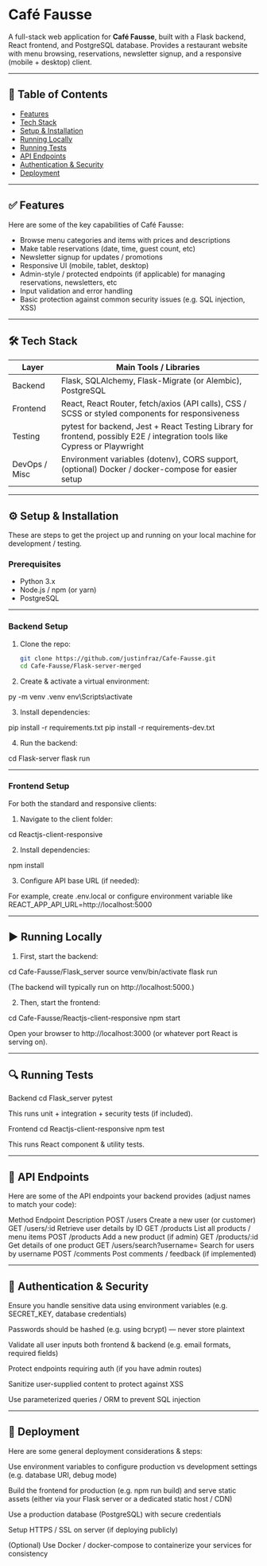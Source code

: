 # Café Fausse

A full-stack web application for **Café Fausse**, built with a Flask backend, React frontend, and PostgreSQL database. Provides a restaurant website with menu browsing, reservations, newsletter signup, and a responsive (mobile + desktop) client.

---

## 🧭 Table of Contents

- [Features](#-features)  
- [Tech Stack](#-tech-stack)  
- [Setup & Installation](#-setup--installation)  
- [Running Locally](#-running-locally)  
- [Running Tests](#-running-tests)  
- [API Endpoints](#-api-endpoints)  
- [Authentication & Security](#-authentication--security)  
- [Deployment](#-deployment)  

---

## ✅ Features

Here are some of the key capabilities of Café Fausse:

- Browse menu categories and items with prices and descriptions  
- Make table reservations (date, time, guest count, etc)  
- Newsletter signup for updates / promotions  
- Responsive UI (mobile, tablet, desktop)  
- Admin-style / protected endpoints (if applicable) for managing reservations, newsletters, etc  
- Input validation and error handling  
- Basic protection against common security issues (e.g. SQL injection, XSS)  

---

## 🛠 Tech Stack

| Layer | Main Tools / Libraries |
|---|---|
| Backend | Flask, SQLAlchemy, Flask-Migrate (or Alembic), PostgreSQL |
| Frontend | React, React Router, fetch/axios (API calls), CSS / SCSS or styled components for responsiveness |
| Testing | pytest for backend, Jest + React Testing Library for frontend, possibly E2E / integration tools like Cypress or Playwright |
| DevOps / Misc | Environment variables (dotenv), CORS support, (optional) Docker / docker-compose for easier setup |

---

## ⚙️ Setup & Installation

These are steps to get the project up and running on your local machine for development / testing.

### Prerequisites

- Python 3.x  
- Node.js / npm (or yarn)  
- PostgreSQL

---

### Backend Setup

1. Clone the repo:

   ```bash
   git clone https://github.com/justinfraz/Cafe-Fausse.git
   cd Cafe-Fausse/Flask-server-merged

2. Create & activate a virtual environment:

py -m venv .venv
env\Scripts\activate

3. Install dependencies:

pip install -r requirements.txt
pip install -r requirements-dev.txt

4. Run the backend:

cd Flask-server
flask run

---

### Frontend Setup

For both the standard and responsive clients:

1. Navigate to the client folder:

cd Reactjs-client-responsive

2. Install dependencies:

npm install

3. Configure API base URL (if needed):

For example, create .env.local or configure environment variable like REACT_APP_API_URL=http://localhost:5000

---

## ▶️ Running Locally

1. First, start the backend:

cd Cafe-Fausse/Flask_server
source venv/bin/activate
flask run

(The backend will typically run on http://localhost:5000.)

2. Then, start the frontend:

cd Cafe-Fausse/Reactjs-client-responsive
npm start

Open your browser to http://localhost:3000 (or whatever port React is serving on).

---

## 🔍 Running Tests
Backend
cd Flask_server
pytest


This runs unit + integration + security tests (if included).

Frontend
cd Reactjs-client-responsive
npm test


This runs React component & utility tests.

---

## 📡 API Endpoints

Here are some of the API endpoints your backend provides (adjust names to match your code):

Method	Endpoint	Description
POST	/users	Create a new user (or customer)
GET	/users/:id	Retrieve user details by ID
GET	/products	List all products / menu items
POST	/products	Add a new product (if admin)
GET	/products/:id	Get details of one product
GET	/users/search?username=<name>	Search for users by username
POST	/comments	Post comments / feedback (if implemented)

---

## 🔐 Authentication & Security

Ensure you handle sensitive data using environment variables (e.g. SECRET_KEY, database credentials)

Passwords should be hashed (e.g. using bcrypt) — never store plaintext

Validate all user inputs both frontend & backend (e.g. email formats, required fields)

Protect endpoints requiring auth (if you have admin routes)

Sanitize user-supplied content to protect against XSS

Use parameterized queries / ORM to prevent SQL injection

---

## 🚀 Deployment

Here are some general deployment considerations & steps:

Use environment variables to configure production vs development settings (e.g. database URI, debug mode)

Build the frontend for production (e.g. npm run build) and serve static assets (either via your Flask server or a dedicated static host / CDN)

Use a production database (PostgreSQL) with secure credentials

Setup HTTPS / SSL on server (if deploying publicly)

(Optional) Use Docker / docker-compose to containerize your services for consistency
